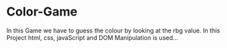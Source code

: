 # Color-Game
In this Game we have to guess the colour by looking at the rbg value. In this Project html, css, javaScript and DOM Manipulation is used...
